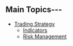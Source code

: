 ## Main Topics---
- [Trading Strategy](Trading-Strategy---)
  - [Indicators](Trading-Strategy/Indicators---)
  - [Risk Management](Trading-Strategy/Risk-Management---)
